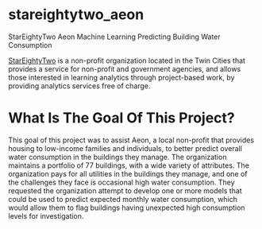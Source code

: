 # stareightytwo_aeon
StarEightyTwo Aeon Machine Learning Predicting Building Water Consumption

[StarEightyTwo](https://www.stareightytwo.org) is a non-profit organization located in the Twin Cities that provides a service for non-profit and government agencies, and allows those interested in learning analytics through project-based work, by providing analytics services free of charge.


# What Is The Goal Of This Project?


This goal of this project was to assist Aeon, a local non-profit that provides housing to low-income families and individuals, to better predict overall water consumption in the buildings they manage.  The organization maintains a portfolio of 77 buildings, with a wide variety of attributes.  The organization pays for all utilities in the buildings they manage, and one of the challenges they face is occasional high water consumption.  They requested the organization attempt to develop one or more models that could be used to predict expected monthly water consumption, which would allow them to flag buildings having unexpected high consumption levels for investigation.

## 
